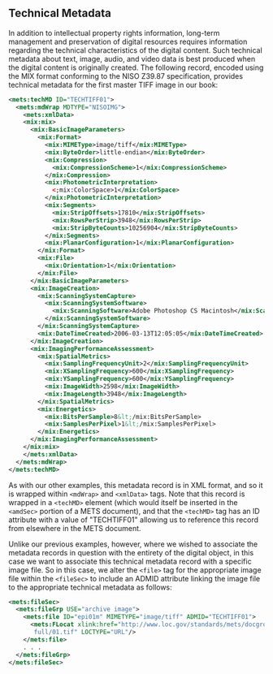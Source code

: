 ## **Technical Metadata**
In addition to intellectual property rights information, long-term management and preservation of digital resources requires information regarding the technical characteristics of the digital content.  Such technical metadata about text, image, audio, and video data is best produced when the digital content is originally created.  The following record, encoded using the MIX format conforming to the NISO Z39.87 specification, provides technical metadata for the first master TIFF image in our book:


```xml
<mets:techMD ID="TECHTIFF01">
  <mets:mdWrap MDTYPE="NISOIMG">
    <mets:xmlData>
    <mix:mix>
      <mix:BasicImageParameters>
        <mix:Format>
          <mix:MIMEType>image/tiff</mix:MIMEType>
          <mix:ByteOrder>little-endian</mix:ByteOrder>
          <mix:Compression>
            <mix:CompressionScheme>1</mix:CompressionScheme>
          </mix:Compression>
          <mix:PhotometricInterpretation>
            <;mix:ColorSpace>1</mix:ColorSpace>
          </mix:PhotometricInterpretation>
          <mix:Segments>
            <mix:StripOffsets>17810</mix:StripOffsets>
            <mix:RowsPerStrip>3948</mix:RowsPerStrip>
            <mix:StripByteCounts>10256904</mix:StripByteCounts>
          </mix:Segments>
          <mix:PlanarConfiguration>1</mix:PlanarConfiguration>
        </mix:Format>
        <mix:File>
          <mix:Orientation>1</mix:Orientation>
        </mix:File>
      </mix:BasicImageParameters>
      <mix:ImageCreation>
        <mix:ScanningSystemCapture>
          <mix:ScanningSystemSoftware>
            <mix:ScanningSoftware>Adobe Photoshop CS Macintosh</mix:ScanningSoftware>
          </mix:ScanningSystemSoftware>
        </mix:ScanningSystemCapture>
        <mix:DateTimeCreated>2006-03-13T12:05:05</mix:DateTimeCreated>
      </mix:ImageCreation>
      <mix:ImagingPerformanceAssessment>
        <mix:SpatialMetrics>
          <mix:SamplingFrequencyUnit>2</mix:SamplingFrequencyUnit>
          <mix:XSamplingFrequency>600</mix:XSamplingFrequency>
          <mix:YSamplingFrequency>600</mix:YSamplingFrequency>
          <mix:ImageWidth>2598</mix:ImageWidth>
          <mix:ImageLength>3948</mix:ImageLength>
        </mix:SpatialMetrics>
        <mix:Energetics>
          <mix:BitsPerSample>8&lt;/mix:BitsPerSample>
          <mix:SamplesPerPixel>1&lt;/mix:SamplesPerPixel>
        </mix:Energetics>
      </mix:ImagingPerformanceAssessment>
    </mix:mix>
    </mets:xmlData>
  </mets:mdWrap>
</mets:techMD>
```

As with our other examples, this metadata record is in XML format, and so it is wrapped within `<mdWrap>` and `<xmlData>` tags.  Note that this record is wrapped in a `<techMD>` element (which would itself be inserted in the `<amdSec>` portion of a METS document), and that the `<techMD>` tag has an ID attribute with a value of "TECHTIFF01" allowing us to reference this record from elsewhere in the METS document.

Unlike our previous examples, however, where we wished to associate the metadata records in question with the entirety of the digital object, in this case we want to associate this technical metadata record with a specific image file.  So in this case, we alter the `<file>` tag for the appropriate image file within the `<fileSec>` to include an ADMID attribute linking the image file to the appropriate technical metadata as follows:


```xml
<mets:fileSec>
  <mets:fileGrp USE="archive image">
    <mets:file ID="epi01m" MIMETYPE="image/tiff" ADMID="TECHTIFF01">
      <mets:FLocat xlink:href="http://www.loc.gov/standards/mets/docgroup/
       full/01.tif" LOCTYPE="URL"/>
    </mets:file>
    . . . 
  </mets:fileGrp>
</mets:fileSec>
```